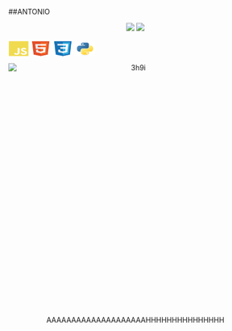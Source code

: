 ##ANTONIO
<div align="center">
  <img height="180em" src="https://github-readme-stats.vercel.app/api?username=antoxic00&show_icons=true&theme=dark&include_all_commits=true&count_private=true"/>
  <img height="140em" src="https://github-readme-stats.vercel.app/api/top-langs/?username=antoxic00&layout=compact&langs_count=7&theme=dark"/>
</div>
<div style="display: inline_block"><br>
  <img align="center" alt="Rafa-Js" height="30" width="40" src="https://raw.githubusercontent.com/devicons/devicon/master/icons/javascript/javascript-plain.svg">
  <img align="center" alt="Rafa-HTML" height="30" width="40" src="https://raw.githubusercontent.com/devicons/devicon/master/icons/html5/html5-original.svg">
  <img align="center" alt="Rafa-CSS" height="30" width="40" src="https://raw.githubusercontent.com/devicons/devicon/master/icons/css3/css3-original.svg">
  <img align="center" alt="Rafa-Python" height="30" width="40" src="https://raw.githubusercontent.com/devicons/devicon/master/icons/python/python-original.svg">
</div>
<div align="center">
  <img align="left" height="500" width="500" src="https://github.com/antoxic00/antoxic00/assets/108150990/bcb8dab0-7f85-49ab-bc1f-b53413e7d3e9" alt="3h9i" />
  <p></p>
</h1 font-size: 75%; > AAAAAAAAAAAAAAAAAAAAHHHHHHHHHHHHHHH<h1>
</div>
